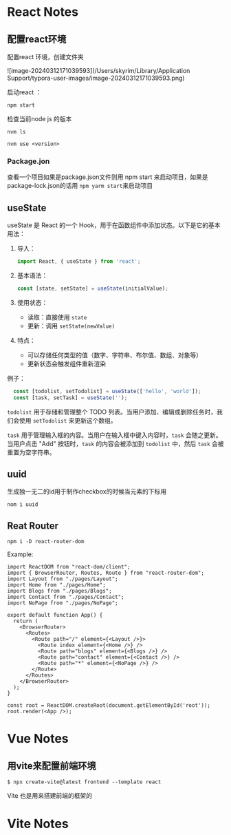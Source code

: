 # React Notes

## 配置react环境

配置react 环境，创建文件夹

![image-20240312171039593](/Users/skyrim/Library/Application Support/typora-user-images/image-20240312171039593.png)

启动react ：

`npm start`

检查当前node js 的版本

`nvm ls`

`nvm use <version>`

### Package.jon

查看一个项目如果是package.json文件则用 npm start 来启动项目，如果是package-lock.json的话用 `npm yarm start`来启动项目

## useState

useState 是 React 的一个 Hook，用于在函数组件中添加状态。以下是它的基本用法：

1. 导入：

   ```js
   import React, { useState } from 'react';
   ```

2. 基本语法：

   ```js
   const [state, setState] = useState(initialValue);
   ```

3. 使用状态：

   - 读取：直接使用 `state`
   - 更新：调用 `setState(newValue)`

4. 特点：

   - 可以存储任何类型的值（数字、字符串、布尔值、数组、对象等）
   - 更新状态会触发组件重新渲染

例子：

```js
  const [todolist, setTodolist] = useState(['hello', 'world']);
  const [task, setTask] = useState('');
```

`todolist` 用于存储和管理整个 TODO 列表。当用户添加、编辑或删除任务时，我们会使用 `setTodolist` 来更新这个数组。

`task` 用于管理输入框的内容。当用户在输入框中键入内容时，`task` 会随之更新。当用户点击 "Add" 按钮时，`task` 的内容会被添加到 `todolist` 中，然后 `task` 会被重置为空字符串。

## uuid

生成独一无二的id用于制作checkbox的时候当元素的下标用

`nom i uuid`

## Reat Router 

```
npm i -D react-router-dom
```

Example:



```react
import ReactDOM from "react-dom/client";
import { BrowserRouter, Routes, Route } from "react-router-dom";
import Layout from "./pages/Layout";
import Home from "./pages/Home";
import Blogs from "./pages/Blogs";
import Contact from "./pages/Contact";
import NoPage from "./pages/NoPage";

export default function App() {
  return (
    <BrowserRouter>
      <Routes>
        <Route path="/" element={<Layout />}>
          <Route index element={<Home />} />
          <Route path="blogs" element={<Blogs />} />
          <Route path="contact" element={<Contact />} />
          <Route path="*" element={<NoPage />} />
        </Route>
      </Routes>
    </BrowserRouter>
  );
}

const root = ReactDOM.createRoot(document.getElementById('root'));
root.render(<App />);
```



# Vue Notes



## 用vite来配置前端环境

`$ npx create-vite@latest frontend --template react`

Vite 也是用来搭建前端的框架的

# Vite Notes



